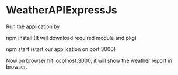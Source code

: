 # WeatherAPIExpressJs
Run the application by

npm install (It will download required module and pkg)

npm start (start our application on port 3000)


Now on browser hit locolhost:3000, it will show the weather report in browser.
